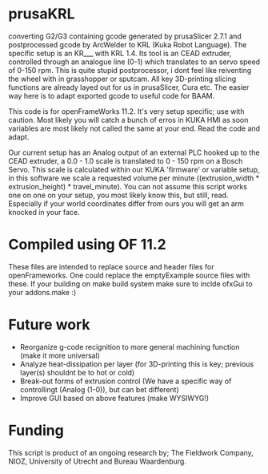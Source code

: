 # prusaKRL
converting G2/G3 containing gcode generated by prusaSlicer 2.7.1 and postprocessed gcode by ArcWelder to KRL (Kuka Robot Language). The specific setup is an KR___ with KRL 1.4. Its tool is an CEAD extruder, controlled through an analogue line (0-1) which translates to an servo speed of 0-150 rpm. This is quite stupid postprocessor, i dont feel like reiventing the wheel with in grasshopper or sputcam. All key 3D-printing slicing functions are already layed out for us in prusaSlicer, Cura etc. The easier way here is to adapt exported gcode to useful code for BAAM.

This code is for openFrameWorks 11.2. It's very setup specific; use with caution. Most likely you will catch a bunch of erros in KUKA HMI as soon variables are most likely not called the same at your end. Read the code and adapt.

Our current setup has an Analog output of an external PLC hooked up to the CEAD extruder, a 0.0 - 1.0 scale is translated to 0 - 150 rpm on a Bosch Servo. This scale is calculated within our KUKA 'firmware' or variable setup, in this software we scale a requested volume per minute ((extrusion_width * extrusion_height) * travel_minute).
You can not assume this script works one on one on your setup, you most likely know this, but still, read. Especially if your world coordinates differ from ours you will get an arm knocked in your face.

# Compiled using OF 11.2
These files are intended to replace source and header files for openFrameworks. One could replace the emptyExample source files with these. If your building on make build system make sure to inclde ofxGui to your addons.make :)

# Future work
- Reorganize g-code recignition to more general machining function (make it more universal)
- Analyze heat-dissipation per layer (for 3D-printing this is key; previous layer(s) shouldnt be to hot or cold)
- Break-out forms of extrusion control (We have a specific way of controllingt (Analog (1-0)), but can bet different)
- Improve GUI based on above features (make WYSIWYG!)

# Funding
This script is product of an ongoing research by; The Fieldwork Company, NIOZ, University of Utrecht and Bureau Waardenburg.
